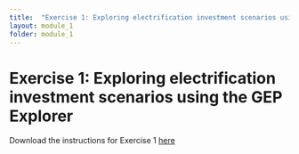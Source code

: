 ```yaml
---
title:  "Exercise 1: Exploring electrification investment scenarios using the GEP Explorer"
layout: module_1
folder: module_1
---
```


# Exercise 1: Exploring electrification investment scenarios using the GEP Explorer

Download the instructions for Exercise 1 [here](https://drive.google.com/file/d/1JmUO0JMkEguxQHwyOVK87B1FegSociJy/view?usp=sharing)